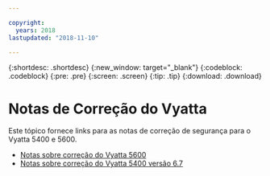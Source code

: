 ```yaml
---

copyright:
  years: 2018
lastupdated: "2018-11-10"

---
```


{:shortdesc: .shortdesc}
{:new_window: target="_blank"}
{:codeblock: .codeblock}
{:pre: .pre}
{:screen: .screen}
{:tip: .tip}
{:download: .download}


# Notas de Correção do Vyatta

Este tópico fornece links para as notas de correção de segurança para o Vyatta 5400 e 5600.

* [Notas sobre correção do Vyatta 5600](vyatta-5600-security-fixes.html)
* [Notas sobre correção do Vyatta 5400 versão 6.7](Vyatta-5400-Security-Fixes.html)

